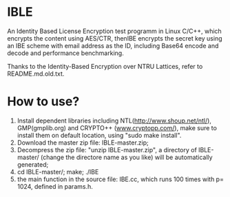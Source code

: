 # IBLE
An Identity Based License Encryption test programm in Linux C/C++, which encrypts the content using AES/CTR, thenIBE encrypts the secret key using an IBE scheme with email address as the ID, including Base64 encode and decode and performance benchmarking.



Thanks to the Identity-Based Encryption over NTRU Lattices, refer to README.md.old.txt.

How to use?
==========================
1. Install dependent libraries including NTL(http://www.shoup.net/ntl/), GMP(gmplib.org) and CRYPTO++ (www.cryptopp.com/), make sure to install them on default location, using "sudo make install".
2. Download the master zip file: IBLE-master.zip;
2. Decompress the zip file: "unzip IBLE-master.zip", a directory of IBLE-master/ (change the directore name as you like) will be automatically generated;
3.  cd IBLE-master/; make; ./IBE
4.  the main function in the source file: IBE.cc, which runs 100 times with p= 1024, defined in params.h.
